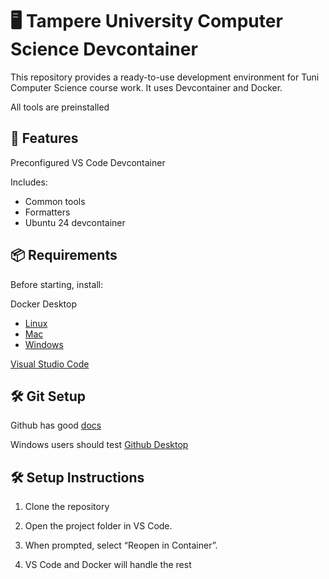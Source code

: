 # 🖥️ Tampere University Computer Science Devcontainer

This repository provides a ready-to-use development environment for Tuni Computer Science course work. It uses Devcontainer and Docker.

All tools are preinstalled

## 🚀 Features

Preconfigured VS Code Devcontainer

Includes:

- Common tools
- Formatters
- Ubuntu 24 devcontainer

## 📦 Requirements

Before starting, install:

Docker Desktop

- [Linux](https://docs.docker.com/desktop/setup/install/linux/)
- [Mac](https://docs.docker.com/desktop/setup/install/mac-install/)
- [Windows](https://docs.docker.com/desktop/setup/install/windows-install/)

[Visual Studio Code](https://code.visualstudio.com/download)

## 🛠️ Git Setup

Github has good [docs](https://docs.github.com/en/get-started/git-basics/set-up-git)

Windows users should test [Github Desktop](https://desktop.github.com/download/)

## 🛠️ Setup Instructions

1. Clone the repository

2. Open the project folder in VS Code.

3. When prompted, select “Reopen in Container”.

4. VS Code and Docker will handle the rest
